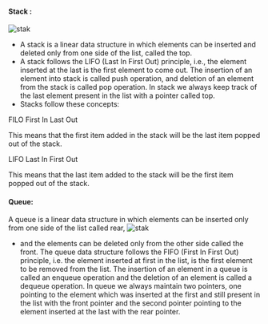 #### Stack :
![stak](https://open4tech.com/wp-content/uploads/2018/12/word-image.png)
*  A stack is a linear data structure in which elements can be inserted and deleted only from one side of the list, called the top.
*   A stack follows the LIFO (Last In First Out) principle, i.e., the element inserted at the last is the first element to come out. The insertion of an element into stack is called push operation, and deletion of an element from the stack is called pop operation. In stack we always keep track of the last element present in the list with a pointer called top.
* Stacks follow these concepts:

FILO
First In Last Out

This means that the first item added in the stack will be the last item popped out of the stack.

LIFO
Last In First Out

This means that the last item added to the stack will be the first item popped out of the stack.
#### Queue:
 A queue is a linear data structure in which elements can be inserted only from one side of the list called rear,
![stak](https://miro.medium.com/max/1200/1*w2zgPM-PJoRWFWJG2GrSaQ.png)
 * and the elements can be deleted only from the other side called the front. The queue data structure follows the FIFO (First In First Out) principle, i.e. the element inserted at first in the list, is the first element to be removed from the list. The insertion of an element in a queue is called an enqueue operation and the deletion of an element is called a dequeue operation. In queue we always maintain two pointers, one pointing to the element which was inserted at the first and still present in the list with the front pointer and the second pointer pointing to the element inserted at the last with the rear pointer.
 
